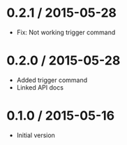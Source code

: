 
0.2.1 / 2015-05-28
==================

  * Fix: Not working trigger command

0.2.0 / 2015-05-28
==================

  * Added trigger command
  * Linked API docs

0.1.0 / 2015-05-16
==================

  * Initial version

